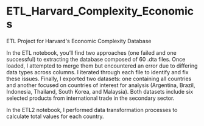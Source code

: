 # ETL_Harvard_Complexity_Economics
ETL Project for Harvard's Economic Complexity Database

In the ETL notebook, you’ll find two approaches (one failed and one successful) to extracting the database composed of 60 .dta files. Once loaded, I attempted to merge them but encountered an error due to differing data types across columns. I iterated through each file to identify and fix these issues. Finally, I exported two datasets: one containing all countries and another focused on countries of interest for analysis (Argentina, Brazil, Indonesia, Thailand, South Korea, and Malaysia). Both datasets include six selected products from international trade in the secondary sector.

In the ETL2 notebook, I performed data transformation processes to calculate total values for each country.
